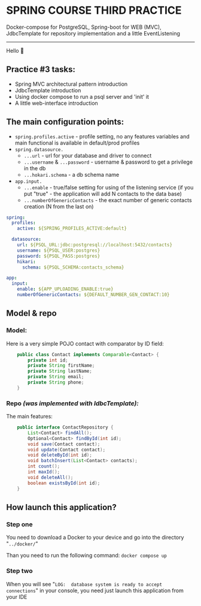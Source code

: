 # SPRING COURSE THIRD PRACTICE

Docker-compose for PostgreSQL, Spring-boot for WEB (MVC), JdbcTemplate for repository implementation and a little EventListening

___

Hello :wave:

## Practice #3 tasks:

* Spring MVC architectural pattern introduction
* JdbcTemplate introduction
* Using docker compose to run a psql server and 'init' it
* A little web-interface introduction

## The main configuration points:

* `spring.profiles.active` - profile setting, no any features variables and main functional is available in default/prod profiles
* `spring.datasource.`
  * `...url` - url for your database and driver to connect
  * `...username` & `...password` - username & password to get a privilege in the db
  * `...hokari.schema` - a db schema name
* `app.input.`
  * `...enable` - true/false setting for using of the listening service (if you put "true" - the application will add N contacts to the data base)
  * `...numberOfGenericContacts` - the exact number of generic contacts creation (N from the last on)


```yaml
spring:
  profiles:
    active: ${SPRING_PROFILES_ACTIVE:default}

  datasource:
    url: ${PSQL_URL:jdbc:postgresql://localhost:5432/contacts}
    username: ${PSQL_USER:postgres}
    password: ${PSQL_PASS:postgres}
    hikari:
      schema: ${PSQL_SCHEMA:contacts_schema}

app:
  input:
    enable: ${APP_UPLOADING_ENABLE:true}
    numberOfGenericContacts: ${DEFAULT_NUMBER_GEN_CONTACT:10}
```

## Model & repo

### Model:

Here is a very simple POJO contact with comparator by ID field:
```java
    public class Contact implements Comparable<Contact> {
        private int id;
        private String firstName;
        private String lastName;
        private String email;
        private String phone;
    }
```

### Repo ___(was implemented with IdbcTemplate):___

The main features:
```java
    public interface ContactRepository {
        List<Contact> findAll();
        Optional<Contact> findById(int id);
        void save(Contact contact);
        void update(Contact contact);
        void deleteById(int id);
        void batchInsert(List<Contact> contacts);
        int count();
        int maxId();
        void deleteAll();
        boolean existsById(int id);
    }
```

## How launch this application?

### Step one

You need to download a Docker to your device and go into the directory "`../docker/`"

Than you need to run the following command:
`docker compose up`

### Step two

When you will see "`LOG:  database system is ready to accept connections`" in your console, you need just launch this application from your IDE
